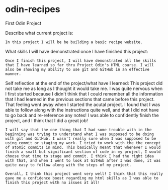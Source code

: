 # odin-recipes
First Odin Project

Describe what current project is:

    In this project I will be be building a basic recipe website. 

What skills I will have demonstrated once I have finished this project:

    Once I finish this project, I will have demonstrated all the skills that I have learned so far thru Project Odin's HTML course. I will also be showing my ability to use git and GitHub in an effective manner.  

Self reflection at the end of the project/what have I learned:
    This project did not take me as long as I thought it would take me. I was quite nervous when I first started because I didn't think that I could remember all the information that I had learned in the previous sections that came before this project. That feeling went away when I started the acutal project. I found that I was able to follow along with the instructions quite well, and that I did not have to go back and re-reference any notes! I was able to confidently finish the project, and I think that I did a great job!

    I will say that the one thing that I had some trouble with in the beginning was trying to understand what I was supposed to be doing with git and GitHub. I wasn't really sure when I was supposed to be using commit or staging my work. I tried to work with the the concept of atomic commits in mind. This basically meant that whenever I would finish a small but significant section of code in my project, I would choose that time to stage and commit. I think I had the right idea with that, and when I went to look at GitHub after I was done, it was quite easy to follow along with the steps of my project. 

    Overall, I think this project went very well! I think that this really gave me a confidence boost regarding my html skills as I was able to finish this project with no issues at all!